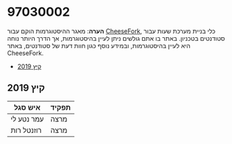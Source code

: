 # 97030002

**הערה**: מאגר ההיסטוגרמות הוקם עבור [CheeseFork](https://cheesefork.cf/), כלי בניית מערכת שעות עבור סטודנטים בטכניון. באתר בו אתם גולשים ניתן לעיין בהיסטוגרמות, אך הדרך היותר נוחה היא לעיין בהיסטוגרמות, ובמידע נוסף כגון חוות דעת של סטודנטים, באתר CheeseFork.

* [קיץ 2019](#201803)

<h2 id="201803">קיץ 2019</h2>

| איש סגל | תפקיד |
| ---- | ---- |
| עמר נטע לי | מרצה |
| רוזנטל רות | מרצה |

